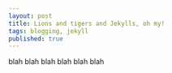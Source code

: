 ```yaml
---
layout: post
title: Lions and tigers and Jekylls, oh my!
tags: blogging, jekyll
published: true
---
```


blah blah blah blah blah blah
